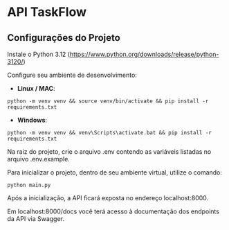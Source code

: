 # API TaskFlow

## Configurações do Projeto

Instale o Python 3.12 (https://www.python.org/downloads/release/python-3120/)

Configure seu ambiente de desenvolvimento:

- **Linux / MAC**:

```plaintext
python -m venv venv && source venv/bin/activate && pip install -r requirements.txt
```

- **Windows**:

```plaintext
python -m venv venv && venv\Scripts\activate.bat && pip install -r requirements.txt
```

Na raiz do projeto, crie o arquivo .env contendo as variáveis listadas no arquivo .env.example.

Para inicializar o projeto, dentro de seu ambiente virtual, utilize o comando:

```plaintext
python main.py
```

Após a inicialização, a API ficará exposta no endereço localhost:8000.

Em localhost:8000/docs você terá acesso à documentação dos endpoints da API via Swagger.
